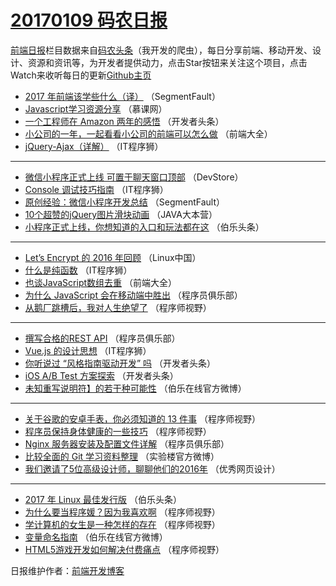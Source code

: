 # [20170109 码农日报](http://hao.caibaojian.com/date/2017/01/09)

[前端日报](http://caibaojian.com/c/news)栏目数据来自[码农头条](http://hao.caibaojian.com/)（我开发的爬虫），每日分享前端、移动开发、设计、资源和资讯等，为开发者提供动力，点击Star按钮来关注这个项目，点击Watch来收听每日的更新[Github主页](https://github.com/kujian/frontendDaily)
* [2017 年前端该学些什么（译）](http://hao.caibaojian.com/21040.html) （SegmentFault）
* [Javascript学习资源分享](http://hao.caibaojian.com/21004.html) （慕课网）
* [一个工程师在 Amazon 两年的感悟](http://hao.caibaojian.com/21036.html) （开发者头条）
* [小公司的一年，一起看看小公司的前端可以怎么做](http://hao.caibaojian.com/21020.html) （前端大全）
* [jQuery-Ajax（详解）](http://hao.caibaojian.com/21057.html) （IT程序狮）

***
* [微信小程序正式上线 可置于聊天窗口顶部](http://hao.caibaojian.com/21056.html) （DevStore）
* [Console 调试技巧指南](http://hao.caibaojian.com/21059.html) （IT程序狮）
* [原创经验：微信小程序开发总结](http://hao.caibaojian.com/21045.html) （SegmentFault）
* [10个超赞的jQuery图片滑块动画](http://hao.caibaojian.com/21024.html) （JAVA大本营）
* [小程序正式上线，你想知道的入口和玩法都在这](http://hao.caibaojian.com/21039.html) （伯乐头条）

***
* [Let&#8217;s Encrypt 的 2016 年回顾](http://hao.caibaojian.com/21017.html) （Linux中国）
* [什么是纯函数](http://hao.caibaojian.com/21058.html) （IT程序狮）
* [也谈JavaScript数组去重](http://hao.caibaojian.com/21019.html) （前端大全）
* [为什么 JavaScript 会在移动端中胜出](http://hao.caibaojian.com/21026.html) （程序员俱乐部）
* [从鹅厂跳槽后，我对人生绝望了](http://hao.caibaojian.com/21048.html) （程序师视野）

***
* [撰写合格的REST API](http://hao.caibaojian.com/21028.html) （程序员俱乐部）
* [Vue.js 的设计思想](http://hao.caibaojian.com/21060.html) （IT程序狮）
* [你听说过 “风格指南驱动开发” 吗](http://hao.caibaojian.com/21030.html) （开发者头条）
* [iOS A/B Test 方案探索](http://hao.caibaojian.com/21031.html) （开发者头条）
* [未知重写说明符】的若干种可能性](http://hao.caibaojian.com/21065.html) （伯乐在线官方微博）

***
* [关于谷歌的安卓手表，你必须知道的 13 件事](http://hao.caibaojian.com/21053.html) （程序师视野）
* [程序员保持身体健康的一些技巧](http://hao.caibaojian.com/21046.html) （程序师视野）
* [Nginx 服务器安装及配置文件详解](http://hao.caibaojian.com/21025.html) （程序员俱乐部）
* [比较全面的 Git 学习资料整理](http://hao.caibaojian.com/21055.html) （实验楼官方微博）
* [我们邀请了5位高级设计师，聊聊他们的2016年](http://hao.caibaojian.com/21061.html) （优秀网页设计）

***
* [2017 年 Linux 最佳发行版](http://hao.caibaojian.com/21038.html) （伯乐头条）
* [为什么要当程序媛？因为我喜欢啊](http://hao.caibaojian.com/21047.html) （程序师视野）
* [学计算机的女生是一种怎样的存在](http://hao.caibaojian.com/21051.html) （程序师视野）
* [变量命名指南](http://hao.caibaojian.com/21064.html) （伯乐在线官方微博）
* [HTML5游戏开发如何解决付费痛点](http://hao.caibaojian.com/21052.html) （程序师视野）

日报维护作者：[前端开发博客](http://caibaojian.com/) 